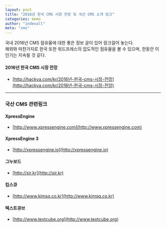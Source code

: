 ```yaml
---
layout: post
title: "2016년 한국 CMS 시장 전망 및 국산 CMS 소개 링크"
categories: memo
author: "indexall"
meta: "cms"
---
```

국내 2016년 CMS 점유율에 대한 좋은 정보 글이 있어 링크걸어 놓는다.   
해외와 마찬가지로 한국 또한 워드프레스의 압도적인 점유율을 볼 수 있으며, 한동안 이 인기는 지속될 것 같다.   

#### 2016년 한국 CMS 시장 전망
- [http://hackya.com/kr/2016년-한국-cms-시장-전망](http://hackya.com/kr/2016년-한국-cms-시장-전망)

---   

### 국산 CMS 관련링크
#### XpressEngine
- [http://www.xpressengine.com](http://www.xpressengine.com)

#### XpressEngine 3
- [http://xpressengine.io](http://xpressengine.io)

#### 그누보드
- [http://sir.kr](http://sir.kr)

#### 킴스큐
- [http://www.kimsq.co.kr](http://www.kimsq.co.kr)

#### 텍스트큐브
- [http://www.textcube.org](http://www.textcube.org)
